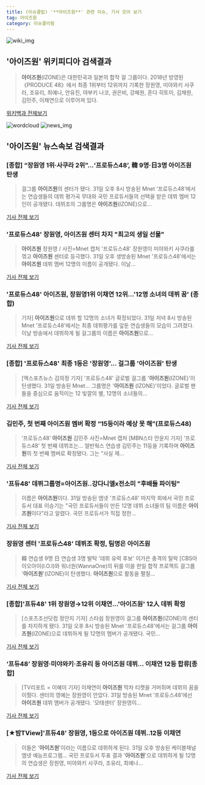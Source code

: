 ```yaml
---
title: (이슈클립) '**아이즈원**' 관련 이슈, 기사 모아 보기
tag: 아이즈원
category: 이슈클리핑
---
```

![wiki_img](https://user-images.githubusercontent.com/42597476/44503234-41136a80-a6d0-11e8-9071-6fc6418eafe4.png)
## **'**아이즈원**'** 위키피디아 검색결과
>**아이즈원**(IZONE)은 대한민국과 일본의 합작 걸 그룹이다. 2018년 방영된 《PRODUCE 48》에서 최종 1위부터 12위까지 기록한 장원영, 미야와키 사쿠라, 조유리, 최예나, 안유진, 야부키 나코, 권은비, 강혜원, 혼다 히토미, 김채원, 김민주, 이채연으로 이루어져 있다.

<a href="https://ko.wikipedia.org/wiki/아이즈원" target="_blank">위키백과 전체보기</a>

![wordcloud](https://s3.ap-northeast-2.amazonaws.com/lyrics101-wordcloud/2018-09-01-1535729175.png)
![news_img](https://user-images.githubusercontent.com/42597476/44507050-1206f400-a6e4-11e8-8d98-7ffbfebb353f.png)
## **'**아이즈원**'** 뉴스속보 검색결과
### [종합] “장원영 1위·사쿠라 2위”...‘프로듀스48’, 韓 9명·日3명 **아이즈원** 탄생

>걸그룹 **아이즈원**의 센터가 됐다. 31일 오후 8시 방송된 Mnet ‘프로듀스48’에서는 연습생들의 데뷔 평가곡 무대와 국민 프로듀서들의 선택을 받은 데뷔 멤버 12인이 공개됐다. 데뷔조의 그룹명은 **아이즈원**(IZONE)으로...

<a href="http://star.mk.co.kr/new/view.php?mc=ST&year=2018&no=550481" target="_blank">기사 전체 보기</a>

### '프로듀스48' 장원영, **아이즈원** 센터 차지 "최고의 생일 선물"

>**아이즈원** 장원영 / 사진=Mnet 캡처 '프로듀스48' 장원영이 미야와키 사쿠라를 꺾고 **아이즈원** 센터로 등극했다. 31일 오후 생방송된 Mnet '프로듀스48'에서는 **아이즈원** 데뷔 멤버 12명의 이름이 공개됐다. 이날...

<a href="http://sports.hankooki.com/lpage/entv/201808/sp20180831232410136660.htm" target="_blank">기사 전체 보기</a>

### '프로듀스48' **아이즈원**, 장원영1위 이채연 12위...'12명 소녀의 데뷔 꿈' (종합)

>기자] **아이즈원**으로 데뷔 할 12명의 소녀가 확정되었다. 31일 저녁 8시 방송된 Mnet '프로듀스48'에서는 최종 데뷔평가를 앞둔 연습생들의 모습이 그려졌다. 이날 방송에서 데뷔하게 될 걸그룹의 이름은 **아이즈원**으로...

<a href="http://biz.heraldcorp.com/view.php?ud=201808312134110961653_1" target="_blank">기사 전체 보기</a>

### [종합] '프로듀스48' 최종 1등은 '장원영'… 걸그룹 '**아이즈원**' 탄생

>[엑스포츠뉴스 김의정 기자] '프로듀스48' 글로벌 걸그룹 '**아이즈원**(IZONE)'이 탄생했다.   31일 방송된 Mnet... 그룹명은 '**아이즈원** (IZONE)'이었다. 글로벌 팬들을 중심으로 움직이는 12 빛깔의 별, 12명의 소녀들의...

<a href="http://www.xportsnews.com/?ac=article_view&entry_id=1014133" target="_blank">기사 전체 보기</a>

### 김민주, 첫 번째 **아이즈원** 멤버 확정 “15등이라 예상 못 해”(프로듀스48)

>‘프로듀스48’ **아이즈원** 김민주 사진=Mnet 캡처 [MBN스타 안윤지 기자] ‘프로듀스48’ 첫 번째 데뷔조는... 얼반웍스 연습생 김민주는 11등을 기록하며 **아이즈원**의 첫 번째 멤버로 확정됐다. 그는 “사실 제...

<a href="http://star.mbn.co.kr/view.php?year=2018&no=550458&refer=portal" target="_blank">기사 전체 보기</a>

### '프듀48' 데뷔그룹명=**아이즈원**..강다니엘x전소미 "후배들 파이팅"

>이름은 **아이즈원**이다.   31일 방송된 엠넷 '프로듀스48' 마지막 회에서 국민 프로듀서 대표 이승기는 "국민 프로듀서들이 만든 12명 데뷔 소녀들의 팀 이름은 **아이즈원**이다"라고 알렸다.   국민 프로듀서가 직접 정한...

<a href="http://www.osen.co.kr/article/G1110979510" target="_blank">기사 전체 보기</a>

### 장원영 센터 '프로듀스48' 데뷔조 확정, 팀명은 **아이즈원**

>韓 연습생 9명 日 연습생 3명 발탁 '데뷔 유력 후보' 이가은 충격의 탈락 [CBS아이오아이(I.O.I)와 워너원(WannaOne)의 뒤를 이을 한일 합작 프로젝트 걸그룹 '**아이즈원**'(IZONE)이 탄생했다. **아이즈원**으로 활동을 펼칠...

<a href="http://www.nocutnews.co.kr/news/5025152" target="_blank">기사 전체 보기</a>

### [종합]'프듀48' 1위 장원영→12위 이채연…'**아이즈원**' 12人 데뷔 확정

>[스포츠조선닷컴 정안지 기자] 스타쉽 장원영이 걸그룹 **아이즈원**(IZONE)의 센터를 차지하게 됐다. 31일 오후 8시 방송된 Mnet '프로듀스48'에서는 걸그룹 **아이즈원**(IZONE)으로 데뷔하게 될 12명의 멤버가 공개됐다. 국민...

<a href="http://sports.chosun.com/news/ntype.htm?id=201809020100003500000002&servicedate=20180901" target="_blank">기사 전체 보기</a>

### ‘프듀48’ 장원영·미야와키·조유리 등 **아이즈원** 데뷔... 이채연 12등 합류[종합]

>[TV리포트 = 이혜미 기자] 이채연이 **아이즈원** 막차 티켓을 거머쥐며 데뷔의 꿈을 이뤘다. 센터의 영예는 장원영이 안았다. 31일 방송된 Mnet ‘프로듀스48’에선 **아이즈원** 데뷔 멤버가 공개됐다. ‘모태센터’ 장원영이...

<a href="http://www.tvreport.co.kr/?c=news&m=newsview&idx=1077642" target="_blank">기사 전체 보기</a>

### [★밤TView]'프듀48' 장원영, 1등으로 **아이즈원** 데뷔..12등 이채연

>이들은 '**아이즈원**'이라는 이름으로 데뷔하게 된다. 31일 오후 방송된 케이블채널 엠넷 예능프로그램... 국민 프로듀서 투표 결과 '**아이즈원**'으로 데뷔하게 될 12명의 연습생은 장원영, 미야와키 사쿠라, 조유리, 최예나...

<a href="http://star.mt.co.kr/stview.php?no=2018083120003954970" target="_blank">기사 전체 보기</a>


